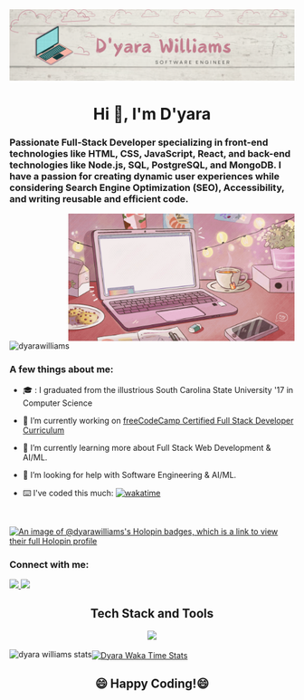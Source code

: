 <img src="/banner-3.png" alt="An image of my banner"/>

<!--
**dyarawilliams/dyarawilliams** is a ✨ _special_ ✨ repository because its `README.md` (this file) appears on your GitHub profile.

- 👯 I’m looking to collaborate on ...
- 💬 Ask me about ...
-->

<p align="center">
  <h1 align="center">Hi 👋, I'm D'yara</h1>
  <h3>Passionate Full-Stack Developer specializing in front-end technologies like HTML, CSS, JavaScript, React, and back-end technologies like Node.js, SQL, PostgreSQL, and MongoDB. I have a passion for creating dynamic user experiences while considering Search Engine Optimization (SEO), Accessibility, and writing reusable and efficient code.</h3>
  <img align="right" alt="Coding" width="400" src="/computer.gif">
  <img src="https://komarev.com/ghpvc/?username=dyarawilliams&label=Profile%20views&color=ff69b4&style=for-the-badge" alt="dyarawilliams" />
</p>

### A few things about me:

- :mortar_board: : I graduated from the illustrious South Carolina State University '17 in Computer Science

- 🔭 I’m currently working on [freeCodeCamp Certified Full Stack Developer Curriculum](https://www.freecodecamp.org/learn/full-stack-developer)

- 🌱 I’m currently learning more about Full Stack Web Development & AI/ML.

- 🥰 I’m looking for help with Software Engineering & AI/ML. 

- ⌨️ I've coded this much: [![wakatime](https://wakatime.com/badge/user/374368ff-083b-4229-b46b-62cd1dbb07ec.svg?style=for-the-badge&color=ff69b4)](https://wakatime.com/@374368ff-083b-4229-b46b-62cd1dbb07ec)

<br />

[![An image of @dyarawilliams's Holopin badges, which is a link to view their full Holopin profile](https://holopin.me/dyarawilliams)](https://holopin.io/@dyarawilliams)

### Connect with me: 

<p>
  <a href="https://www.linkedin.com/in/https://www.linkedin.com/in/dyara-williams/">
    <img src="https://skillicons.dev/icons?i=linkedin" />
  </a>
  <a href="https://twitter.com/xchaoticrage">
    <img src="https://skillicons.dev/icons?i=twitter" />
  </a>
</p>

<h2 align="center">Tech Stack and Tools </h2>
  <p align="center">
    <a href="https://skillicons.dev">
      <img src="https://skillicons.dev/icons?i=html,css,js,bootstrap,sass,react,nodejs,mongodb,postgres,nextjs,java,python,git,vscode,linux" />
    </a>
  </p>

<p>
  <img align="left" src="https://github-readme-stats-dyarawilliams.vercel.app/api?username=dyarawilliams&show_icons=true&theme=omni" alt="dyara williams stats" />
</p>

<a href="https://wakatime.com/@dyarawilliams">
  <img align="center" src="https://github-readme-stats-dyarawilliams.vercel.app/api/wakatime?username=dyarawilliams&layout=compact&theme=omni" alt="Dyara Waka Time Stats" />
</a>

<div align="center">
  <h2>😄 Happy Coding!😄</h2>
</div>
